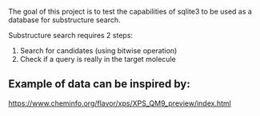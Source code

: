 The goal of this project is to test the capabilities of sqlite3 to be used as a database for substructure search.

Substructure search requires 2 steps:

1. Search for candidates (using bitwise operation)
2. Check if a query is really in the target molecule

## Example of data can be inspired by:

https://www.cheminfo.org/flavor/xps/XPS_QM9_preview/index.html
